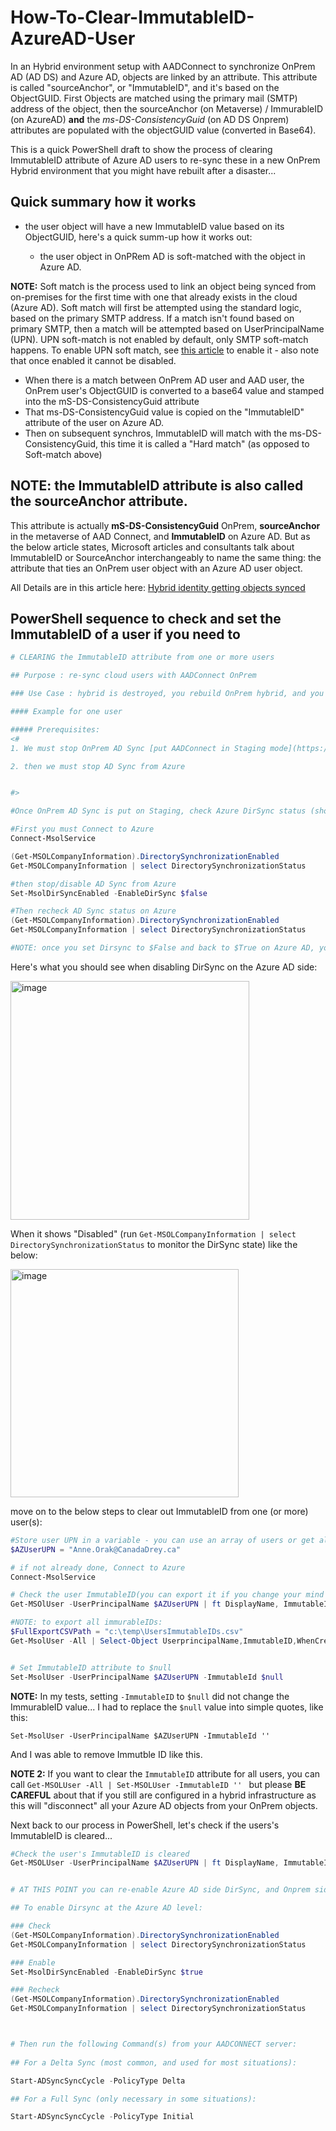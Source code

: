 # How-To-Clear-ImmutableID-AzureAD-User

In an Hybrid environment setup with AADConnect to synchronize OnPrem AD (AD DS) and Azure AD, objects are linked by an attribute. This attribute is called "sourceAnchor", or "ImmutableID", and it's based on the ObjectGUID. First Objects are matched using the primary mail (SMTP) address of the object, then the sourceAnchor (on Metaverse) / ImmurableID (on AzureAD) **and** the *ms-DS-ConsistencyGuid* (on AD DS Onprem) attributes are populated with the objectGUID value (converted in Base64).

This is a quick PowerShell draft to show the process of clearing ImmutableID attribute of Azure AD users to re-sync these in a new OnPrem Hybrid environment that you might have rebuilt after a disaster...

## Quick summary how it works

- the user object will have a new ImmutableID value based on its ObjectGUID, here's a quick summ-up how it works out: 
  
  - the user object in OnPRem AD is soft-matched with the object in Azure AD.

**NOTE:**
Soft match is the process used to link an object being synced from on-premises for the first time with one that already exists in the cloud (Azure AD). Soft match will first be attempted using the standard logic, based on the primary SMTP address. If a match isn't found based on primary SMTP, then a match will be attempted based on UserPrincipalName (UPN). UPN soft-match is not enabled by default, only SMTP soft-match happens. To enable UPN soft match, see [this article](https://learn.microsoft.com/en-us/powershell/module/msonline/set-msoldirsyncfeature?view=azureadps-1.0) to enable it - also note that once enabled it cannot be disabled.


  - When there is a match between OnPrem AD user and AAD user, the OnPrem user's ObjectGUID is converted to a base64 value and stamped into the mS-DS-ConsistencyGuid attribute
  - That ms-DS-ConsistencyGuid value is copied on the "ImmutableID" attribute of the user on Azure AD.
  - Then on subsequent synchros, ImmutableID will match with the ms-DS-ConsistencyGuid, this time it is called a "Hard match" (as opposed to Soft-match above)

## NOTE: the **ImmutableID** attribute is also called the **sourceAnchor** attribute.

This attribute is actually **mS-DS-ConsistencyGuid** OnPrem, **sourceAnchor** in the metaverse of AAD Connect, and **ImmutableID** on Azure AD. But as the below article states, Microsoft articles and consultants talk about ImmutableID or SourceAnchor interchangeably to name the same thing: the attribute that ties an OnPrem user object with an Azure AD user object.

All Details are in this article here: [Hybrid identity getting objects synced](https://techcommunity.microsoft.com/t5/core-infrastructure-and-security/hybrid-identity-getting-users-aligned/ba-p/2274690#:~:text=The%20immutable%20ID%20attribute%20in%20AAD%20is%20ObjectId%3B,the%20immutable%20ID%20is%20what%20represents%20object%20uniqueness.)

## PowerShell sequence to check and set the ImmutableID of a user if you need to

```powershell
# CLEARING the ImmutableID attribute from one or more users

## Purpose : re-sync cloud users with AADConnect OnPrem

### Use Case : hybrid is destroyed, you rebuild OnPrem hybrid, and you want to sync back Exchange Online mailbox-enabled users as Mail EnabledUsers OnPrem.

#### Example for one user

##### Prerequisites:
<#
1. We must stop OnPrem AD Sync [put AADConnect in Staging mode](https://learn.microsoft.com/en-us/azure/active-directory/hybrid/connect/how-to-connect-sync-staging-server)

2. then we must stop AD Sync from Azure


#>

#Once OnPrem AD Sync is put on Staging, check Azure DirSync status (showing 2 ways below)

#First you must Connect to Azure
Connect-MsolService

(Get-MSOLCompanyInformation).DirectorySynchronizationEnabled
Get-MSOLCompanyInformation | select DirectorySynchronizationStatus

#then stop/disable AD Sync from Azure
Set-MsolDirSyncEnabled -EnableDirSync $false

#Then recheck AD Sync status on Azure
(Get-MSOLCompanyInformation).DirectorySynchronizationEnabled
Get-MSOLCompanyInformation | select DirectorySynchronizationStatus

#NOTE: once you set Dirsync to $False and back to $True on Azure AD, you must wait between 12 and 72 hours before being able to change it again.

```

Here's what you should see when disabling DirSync on the Azure AD side:

<img width="382" alt="image" src="https://github.com/SammyKrosoft/How-To-Clear-ImmutableID-AzureAD-User/assets/33433229/f89b17ad-ed1a-43d2-907a-6bf75bd2b9d7">

When it shows "Disabled" (run ```Get-MSOLCompanyInformation | select DirectorySynchronizationStatus``` to monitor the DirSync state) like the below:

<img width="365" alt="image" src="https://github.com/SammyKrosoft/How-To-Clear-ImmutableID-AzureAD-User/assets/33433229/f8f268e2-8aef-4ce9-81d6-7e1508126f58">


move on to the below steps to clear out ImmutableID from one (or more) user(s):

```powershell
#Store user UPN in a variable - you can use an array of users or get all users to remove all ImmutableIDs
$AZUserUPN = "Anne.Orak@CanadaDrey.ca"

# if not already done, Connect to Azure
Connect-MsolService

# Check the user ImmutableID(you can export it if you change your mind later and want to put it back)
Get-MSOlUser -UserPrincipalName $AZUserUPN | ft DisplayName, ImmutableID

#NOTE: to export all immurableIDs:
$FullExportCSVPath = "c:\temp\UsersImmutableIDs.csv"
Get-MsolUser -All | Select-Object UserprincipalName,ImmutableID,WhenCreated,LastDirSyncTime| Export-Csv $FullExportCSVPath -NoTypeInformation


# Set ImmutableID attribute to $null
Set-MsolUser -UserPrincipalName $AZUserUPN -ImmutableId $null
```

**NOTE:** In my tests, setting ```-ImmutableID``` to ```$null``` did not change the ImmurableID value... I had to replace the ```$null``` value into simple quotes, like this:

```
Set-MsolUser -UserPrincipalName $AZUserUPN -ImmutableId ''
```

And I was able to remove Immutble ID like this.

**NOTE 2:** If you want to clear the ```ImmutableID``` attribute for all users, you can call ```Get-MSOLUser -All | Set-MSOLUser -ImmutableID '' ``` but please **BE CAREFUL** about that if you still are configured in a hybrid infrastructure as this will "disconnect" all your Azure AD objects from your OnPrem objects.

Next back to our process in PowerShell, let's check if the users's ImmutableID is cleared...

```powershell
#Check the user's ImmutableID is cleared
Get-MSOLUser -UserPrincipalName $AZUserUPN | ft DisplayName, ImmutableID


# AT THIS POINT you can re-enable Azure AD side DirSync, and Onprem side Dirsync, force a sync and see the MEU corresponding to the user we cleared ImmutableID that will appear.

## To enable Dirsync at the Azure AD level:

### Check
(Get-MSOLCompanyInformation).DirectorySynchronizationEnabled
Get-MSOLCompanyInformation | select DirectorySynchronizationStatus

### Enable
Set-MsolDirSyncEnabled -EnableDirSync $true

### Recheck
(Get-MSOLCompanyInformation).DirectorySynchronizationEnabled
Get-MSOLCompanyInformation | select DirectorySynchronizationStatus



# Then run the following Command(s) from your AADCONNECT server:
  
## For a Delta Sync (most common, and used for most situations):

Start-ADSyncSyncCycle -PolicyType Delta

## For a Full Sync (only necessary in some situations):

Start-ADSyncSyncCycle -PolicyType Initial

```
